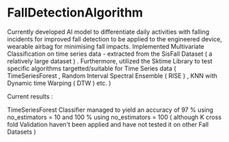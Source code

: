 # FallDetectionAlgorithm


Currently developed AI model to differentiate daily activities with falling incidents for improved fall detection to be applied to the engineered device, wearable airbag for minimising fall impacts. Implemented Multivariate Classification on time series data - extracted from the SisFall Dataset ( a relatively large dataset ) . Furthermore, utilized the Sktime Library to test specific algorithms targetted/suitable for Time Series data ( TimeSeriesForest , Random Interval Spectral Ensemble ( RISE ) , KNN with Dynamic time Warping ( DTW ) etc. )

Current results :

TimeSeriesForest Classifier managed to yield an accuracy of 97 % using no_estimators = 10 and 100 % using no_estimators = 100 ( although K cross fold Validation haven't been applied and have not tested it on other Fall Datasets )
